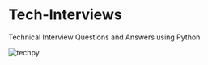 # Tech-Interviews
Technical Interview Questions and Answers using Python

![techpy](https://github.com/user-attachments/assets/2f16943e-3089-463a-92a7-04da66b4ae8e)
